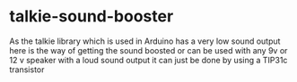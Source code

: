# talkie-sound-booster
As the talkie library which is used in Arduino has a very low sound output here is the way of getting the sound boosted or can be used with any 9v or 12 v speaker with a loud sound output it can just be done by using a TIP31c transistor
